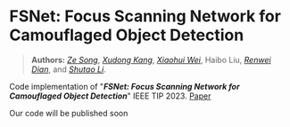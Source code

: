 # FSNet: Focus Scanning Network for Camouflaged Object Detection
> **Authors:** 
> [*Ze Song*](https://github.com/SongZeHNU),
> [*Xudong Kang*](https://scholar.google.com/citations?user=5XOeLZYAAAAJ&hl=en),
> [*Xiaohui Wei*](https://scholar.google.co.il/citations?user=Uq50h3gAAAAJ&hl=zh-CN),
> Haibo Liu,
> [*Renwei Dian*](https://scholar.google.com/citations?user=EoTrH5UAAAAJ&hl=en),
> and [*Shutao Li*](https://scholar.google.com/citations?user=PlBq8n8AAAAJ&hl=en).


Code implementation of "_**FSNet: Focus Scanning Network for Camouflaged Object Detection**_" IEEE TIP 2023. [Paper](https://ieeexplore.ieee.org/document/10103836/) 

Our code will be published soon
